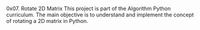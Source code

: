 0x07. Rotate 2D Matrix
This project is part of the Algorithm Python curriculum. The main objective is to
understand and implement the concept of rotating a 2D matrix in Python.
